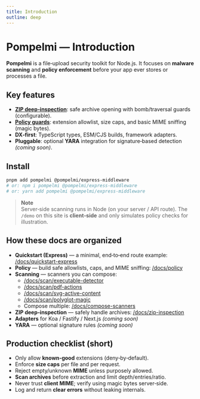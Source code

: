 ```yaml
---
title: Introduction
outline: deep
---
```


# Pompelmi — Introduction

**Pompelmi** is a file‑upload security toolkit for Node.js. It focuses on **malware scanning** and **policy enforcement** before your app ever stores or processes a file.

## Key features

- **[ZIP deep‑inspection](/docs/zip-inspection)**: safe archive opening with bomb/traversal guards (configurable).
- **[Policy guards](/docs/policy)**: extension allowlist, size caps, and basic MIME sniffing (magic bytes).
- **DX‑first**: TypeScript types, ESM/CJS builds, framework adapters.
- **Pluggable**: optional **YARA** integration for signature‑based detection *(coming soon)*.

## Install

```bash
pnpm add pompelmi @pompelmi/express-middleware
# or: npm i pompelmi @pompelmi/express-middleware
# or: yarn add pompelmi @pompelmi/express-middleware
```

> **Note**  
> Server‑side scanning runs in Node (on your server / API route). The `/demo` on this site is **client‑side** and only simulates policy checks for illustration.

## How these docs are organized

- **Quickstart (Express)** — a minimal, end‑to‑end route example: [/docs/quickstart-express](/docs/quickstart-express)
- **Policy** — build safe allowlists, caps, and MIME sniffing: [/docs/policy](/docs/policy)
- **Scanning** — scanners you can compose:
  - [/docs/scan/executable-detector](/docs/scan/executable-detector)
  - [/docs/scan/pdf-actions](/docs/scan/pdf-actions)
  - [/docs/scan/svg-active-content](/docs/scan/svg-active-content)
  - [/docs/scan/polyglot-magic](/docs/scan/polyglot-magic)
  - Compose multiple: [/docs/compose-scanners](/docs/compose-scanners)
- **ZIP deep‑inspection** — safely handle archives: [/docs/zip-inspection](/docs/zip-inspection)
- **Adapters** for Koa / Fastify / Next.js *(coming soon)*
- **YARA** — optional signature rules *(coming soon)*

## Production checklist (short)

- Only allow **known‑good** extensions (deny‑by‑default).
- Enforce **size caps** per file and per request.
- Reject empty/unknown **MIME** unless purposely allowed.
- **Scan archives** before extraction and limit depth/entries/ratio.
- Never trust **client MIME**; verify using magic bytes server‑side.
- Log and return **clear errors** without leaking internals.
